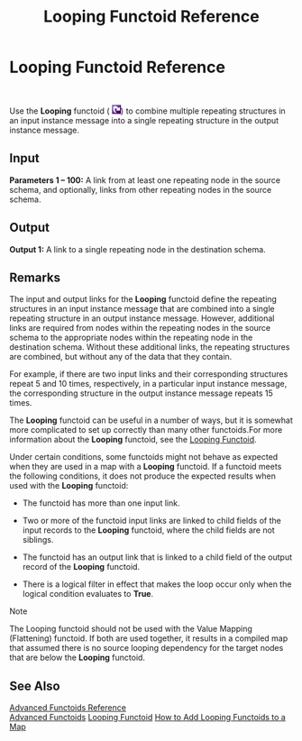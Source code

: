 ﻿---
title: Looping Functoid Reference
TOCTitle: Looping Functoid Reference
ms:assetid: 776041c2-1f1d-415d-ac86-89d40dedc103
ms:mtpsurl: https://msdn.microsoft.com/en-us/library/Aa560883(v=BTS.80)
ms:contentKeyID: 51529035
ms.date: 08/30/2017
mtps_version: v=BTS.80
---

# Looping Functoid Reference

 

Use the **Looping** functoid ( ![](images/Aa560018.1f70c94a-151c-4b07-9165-88873a0c33ff(BTS.80).jpeg)) to combine multiple repeating structures in an input instance message into a single repeating structure in the output instance message.

## Input

**Parameters 1 – 100:** A link from at least one repeating node in the source schema, and optionally, links from other repeating nodes in the source schema.

## Output

**Output 1:** A link to a single repeating node in the destination schema.

## Remarks

The input and output links for the **Looping** functoid define the repeating structures in an input instance message that are combined into a single repeating structure in an output instance message. However, additional links are required from nodes within the repeating nodes in the source schema to the appropriate nodes within the repeating node in the destination schema. Without these additional links, the repeating structures are combined, but without any of the data that they contain.

For example, if there are two input links and their corresponding structures repeat 5 and 10 times, respectively, in a particular input instance message, the corresponding structure in the output instance message repeats 15 times.

The **Looping** functoid can be useful in a number of ways, but it is somewhat more complicated to set up correctly than many other functoids.For more information about the **Looping** functoid, see the [Looping Functoid](https://msdn.microsoft.com/en-us/library/aa559012\(v=bts.80\)).

Under certain conditions, some functoids might not behave as expected when they are used in a map with a **Looping** functoid. If a functoid meets the following conditions, it does not produce the expected results when used with the **Looping** functoid:

  - The functoid has more than one input link.

  - Two or more of the functoid input links are linked to child fields of the input records to the **Looping** functoid, where the child fields are not siblings.

  - The functoid has an output link that is linked to a child field of the output record of the **Looping** functoid.

  - There is a logical filter in effect that makes the loop occur only when the logical condition evaluates to **True**.


> [!NOTE]
> <P>The Looping functoid should not be used with the Value Mapping (Flattening) functoid. If both are used together, it results in a compiled map that assumed there is no source looping dependency for the target nodes that are below the <STRONG>Looping</STRONG> functoid.</P>



## See Also

[Advanced Functoids Reference](advanced-functoids-reference.md)  
[Advanced Functoids](https://msdn.microsoft.com/en-us/library/aa561121\(v=bts.80\))  
[Looping Functoid](https://msdn.microsoft.com/en-us/library/aa559012\(v=bts.80\))  
[How to Add Looping Functoids to a Map](https://msdn.microsoft.com/en-us/library/aa578162\(v=bts.80\))

